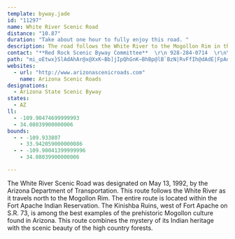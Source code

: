```yaml
---
template: byway.jade
id: "11297"
name: White River Scenic Road
distance: "10.87"
duration: "Take about one hour to fully enjoy this road. "
description: The road follows the White River to the Mogollon Rim in the Fort Apache Indian Reservation.
contact: "**Red Rock Scenic Byway Committee**  \r\n 928-284-0714  \r\n\r\n"
path: "mi_oEtwx}SlAdAhAr@x@XxK~Bb]jIpQhGnK~BhBp@lB`BzN|RvFfIh@dAdE|FpAnAdAf@rAR|BBpLkCbCJtIfDxStF~AJ|B?rFYlC^hAd@nRdNxB|@bCP`XWrF_@jFyAxC{AbCmBbD_D~QuRrDeH~LsXn@}@Z_@pBaAvGgAbBe@nCmBpImIbAmBrA{Ep@eBvAyBrBaBfKgHlB_AbCw@d`@mHbCUbC?t@FlB^xAf@hk@|WpBj@tOfCpBd@~CfAhHjDnRhKdVfPfInExh@tTrBp@rB`@vY~BbBXxAj@t@f@bJbJvKdKbGbHfFpGhDtBvCv@nAPjB?tc@eDrDLxAVnC~@xhB~t@"
websites: 
  - url: "http://www.arizonascenicroads.com"
    name: Arizona Scenic Roads
designations: 
  - Arizona State Scenic Byway
states: 
  - AZ
ll: 
  - -109.90474699999993
  - 34.08039900000006
bounds: 
  - - -109.933807
    - 33.942059000000086
  - - -109.90041399999996
    - 34.08039900000006

---
```


<p>The White River Scenic Road was designated on May 13, 1992, by the Arizona Department of Transportation. This route follows the White River as it travels north to the Mogollon Rim. The entire route is located within the Fort Apache Indian Reservation. The Kinishba Ruins, west of Fort Apache on S.R. 73, is among the best examples of the prehistoric Mogollon culture found in Arizona. This route combines the mystery of its Indian heritage with the scenic beauty of the high country forests.</p>
